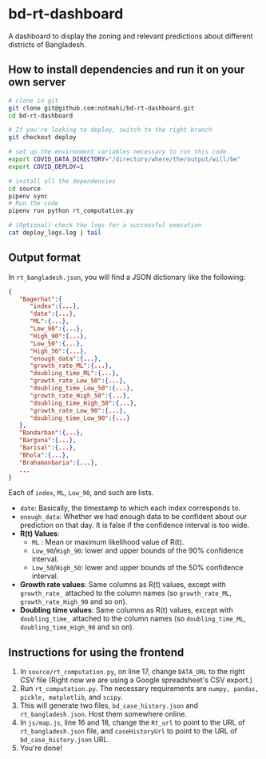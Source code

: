 # bd-rt-dashboard
A dashboard to display the zoning and relevant predictions about different districts of Bangladesh.


## How to install dependencies and run it on your own server
```sh
# clone in git
git clone git@github.com:notmahi/bd-rt-dashboard.git
cd bd-rt-dashboard

# If you're looking to deploy, switch to the right branch
git checkout deploy

# set up the environment variables necessary to run this code
export COVID_DATA_DIRECTORY="/directory/where/the/output/will/be"
export COVID_DEPLOY=1

# install all the dependencies
cd source
pipenv sync
# Run the code
pipenv run python rt_computation.py

# (Optional) check the logs for a successful execution
cat deploy_logs.log | tail
```

## Output format

In `rt_bangladesh.json`, you will find a JSON dictionary like the following:
```json
{
   "Bagerhat":{
      "index":{...},
      "date":{...},
      "ML":{...},
      "Low_90":{...},
      "High_90":{...},
      "Low_50":{...},
      "High_50":{...},
      "enough_data":{...},
      "growth_rate_ML":{...},
      "doubling_time_ML":{...},
      "growth_rate_Low_50":{...},
      "doubling_time_Low_50":{...},
      "growth_rate_High_50":{...},
      "doubling_time_High_50":{...},
      "growth_rate_Low_90":{...},
      "doubling_time_Low_90":{...}
   },
   "Bandarban":{...},
   "Barguna":{...},
   "Barisal":{...},
   "Bhola":{...},
   "Brahamanbaria":{...},
   ...
}
```

Each of `index`, `ML`, `Low_90`, and such are lists.

* `date`: Basically, the timestamp to which each index corresponds to.
* `enough_data`: Whether we had enough data to be confident about our prediction on that day. It is false if the confidence interval is too wide.
* **R(t) Values**:
    * `ML` : Mean or maximum likelihood value of R(t).
    * `Low_90`/`High_90`: lower and upper bounds of the 90% confidence interval.
    * `Low_50`/`High_50`: lower and upper bounds of the 50% confidence interval.
* **Growth rate values**: Same columns as R(t) values, except with `growth_rate_` attached to the column names (so `growth_rate_ML`, `growth_rate_High_90` and so on).
* **Doubling time values**: Same columns as R(t) values, except with `doubling_time_` attached to the column names  (so `doubling_time_ML`, `doubling_time_High_90` and so on).

## Instructions for using the frontend

1. In `source/rt_computation.py`, on line 17, change `DATA_URL` to the right CSV file (Right now we are using a Google spreadsheet's CSV export.)
2. Run `rt_computation.py`. The necessary requirements are `numpy, pandas, pickle, matplotlib`, and `scipy`.
3. This will generate two files, `bd_case_history.json` and `rt_bangladesh.json`. Host them somewhere online.
4. In `js/map.js`, line 16 and 18, change the `Rt_url` to point to the URL of `rt_bangladesh.json` file, and `caseHistoryUrl` to point to the URL of `bd_case_history.json` URL.
5. You're done!

